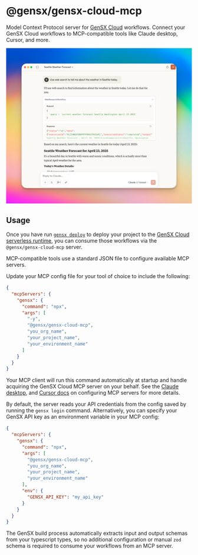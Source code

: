 # @gensx/gensx-cloud-mcp

Model Context Protocol server for [GenSX Cloud](https://gensx.com/docs/cloud) workflows. Connect your GenSX Cloud workflows to MCP-compatible tools like Claude desktop, Cursor, and more.

![Running a GenSX workflow from Claude desktop](./claude-desktop.png)

## Usage

Once you have run [`gensx deploy`](https://www.gensx.com/docs/cli-reference/deploy) to deploy your project to the [GenSX Cloud serverless runtime](https://www.gensx.com/docs/cloud/serverless-deployments), you can consume those workflows via the `@gensx/gensx-cloud-mcp` server.

MCP-compatible tools use a standard JSON file to configure available MCP servers.

Update your MCP config file for your tool of choice to include the following:

```json
{
  "mcpServers": {
    "gensx": {
      "command": "npx",
      "args": [
        "-y",
        "@gensx/gensx-cloud-mcp",
        "you_org_name",
        "your_project_name",
        "your_environment_name"
      ]
    }
  }
}
```

Your MCP client will run this command automatically at startup and handle acquiring the GenSX Cloud MCP server on your behalf. See the [Claude desktop](https://modelcontextprotocol.io/quickstart/user), and [Cursor docs](https://docs.cursor.com/context/model-context-protocol) on configuring MCP servers for more details.

By default, the server reads your API credentials from the config saved by running the `gensx login` command. Alternatively, you can specify your GenSX API key as an environment variable in your MCP config:

```json
{
  "mcpServers": {
    "gensx": {
      "command": "npx",
      "args": [
        "@gensx/gensx-cloud-mcp",
        "you_org_name",
        "your_project_name",
        "your_environment_name"
      ],
      "env": {
        "GENSX_API_KEY": "my_api_key"
      }
    }
  }
}
```

The GenSX build process automatically extracts input and output schemas from your typescript types, so no additional configuration or manual `zod` schema is required to consume your workflows from an MCP server.
